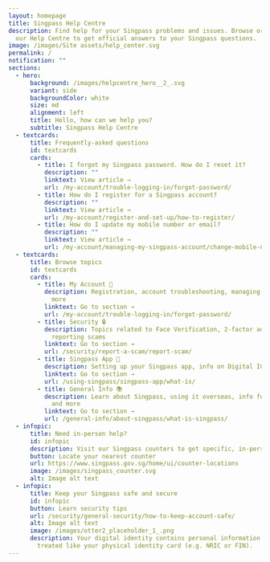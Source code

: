 ```yaml
---
layout: homepage
title: Singpass Help Centre
description: Find help for your Singpass problems and issues. Browse or search
  our Help Centre to get official answers to your Singpass questions.
image: /images/Site assets/help_center.svg
permalink: /
notification: ""
sections:
  - hero:
      background: /images/helpcentre_hero__2_.svg
      variant: side
      backgroundColor: white
      size: md
      alignment: left
      title: Hello, how can we help you?
      subtitle: Singpass Help Centre
  - textcards:
      title: Frequently-asked questions
      id: textcards
      cards:
        - title: I forgot my Singpass password. How do I reset it?
          description: ""
          linktext: View article →
          url: /my-account/trouble-logging-in/forgot-password/
        - title: How do I register for a Singpass account?
          description: ""
          linktext: View article →
          url: /my-account/register-and-set-up/how-to-register/
        - title: How do I update my mobile number or email?
          description: ""
          linktext: View article →
          url: /my-account/managing-my-singpass-account/change-mobile-number/
  - textcards:
      title: Browse topics
      id: textcards
      cards:
        - title: My Account 👤
          description: Registration, account troubleshooting, managing account details and
            more
          linktext: Go to section →
          url: /my-account/trouble-logging-in/forgot-password/
        - title: Security 🔒
          description: Topics related to Face Verification, 2-factor authentication,
            reporting scams
          linktext: Go to section →
          url: /security/report-a-scam/report-scam/
        - title: Singpass App 📱
          description: Setting up your Singpass app, info on Digital IC, Myinfo and more
          linktext: Go to section →
          url: /using-singpass/singpass-app/what-is/
        - title: General Info 📚
          description: Learn about Singpass, using it overseas, info for business users
            and more
          linktext: Go to section →
          url: /general-info/about-singpass/what-is-singpass/
  - infopic:
      title: Need in-person help?
      id: infopic
      description: Visit our Singpass counters to get specific, in-person help
      button: Locate your nearest counter
      url: https://www.singpass.gov.sg/home/ui/counter-locations
      image: /images/singpass_counter.svg
      alt: Image alt text
  - infopic:
      title: Keep your Singpass safe and secure
      id: infopic
      button: Learn security tips
      url: /security/general-security/how-to-keep-account-safe/
      alt: Image alt text
      image: /images/otter2_placeholder_1_.png
      description: Your digital identity contains personal information and should be
        treated like your physical identity card (e.g. NRIC or FIN).
---
```

